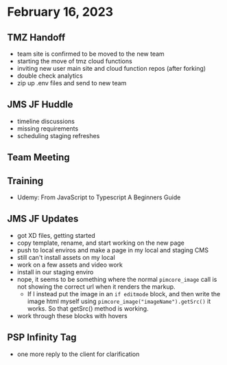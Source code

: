 # February 16, 2023

## TMZ Handoff
- team site is confirmed to be moved to the new team
- starting the move of tmz cloud functions
- inviting new user main site and cloud function repos (after forking)
- double check analytics
- zip up .env files and send to new team

## JMS JF Huddle
- timeline discussions
- missing requirements
- scheduling staging refreshes

## Team Meeting

## Training
- Udemy: From JavaScript to Typescript A Beginners Guide

## JMS JF Updates
- got XD files, getting started
- copy template, rename, and start working on the new page
- push to local enviros and make a page in my local and staging CMS
- still can't install assets on my local
- work on a few assets and video work
- install in our staging enviro
- nope, it seems to be something where the normal `pimcore_image` call is not showing the correct url when it renders the markup. 
	- If I instead put the image in an `if editmode` block, and then write the image html myself using `pimcore_image("imageName").getSrc()` it works. So that getSrc() method is working.
- work through these blocks with hovers

## PSP Infinity Tag
- one more reply to the client for clarification
